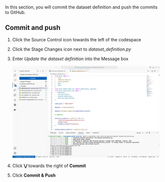 In this section,
you will commit the dataset definition and push the commits to GitHub.

## Commit and push

1. Click the Source Control icon towards the left of the codespace

1. Click the Stage Changes icon next to *dataset_definition.py*

1. Enter *Update the dataset definition* into the Message box

    ![A screenshot of VS Code, showing the staged dataset definition](the_staged_dataset_definition.png)

1. Click **⋁** towards the right of **Commit**

1. Click **Commit & Push**
